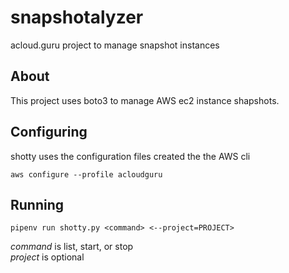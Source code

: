 # snapshotalyzer

acloud.guru project to manage snapshot instances

## About

This project uses boto3 to manage AWS ec2 instance shapshots.

## Configuring

shotty uses the configuration files created the the AWS cli

`aws configure --profile acloudguru`

## Running

`pipenv run shotty.py <command> <--project=PROJECT>`

*command* is list, start, or stop  
*project* is optional
